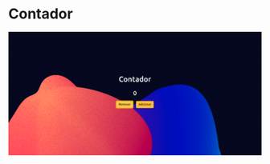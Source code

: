 # Contador
![To-do List](https://raw.githubusercontent.com/santosfernando2377/Contador/main/dist/img/exemplo.png)

